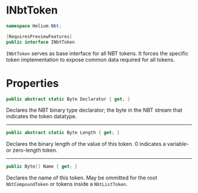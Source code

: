 # INbtToken

~~~cs
namespace Helium.Nbt;

[RequiresPreviewFeatures]
public interface INbtToken
~~~

`INbtToken` serves as base interface for all NBT tokens. It forces the specific token implementation to expose common data required for all tokens.

# Properties

~~~cs
public abstract static Byte Declarator { get; }
~~~

Declares the NBT binary type declarator; the byte in the NBT stream that indicates the token datatype.

---

~~~cs
public abstract static Byte Length { get; }
~~~

Declares the binary length of the value of this token. 0 indicates a variable- or zero-length token.

---

~~~cs
public Byte[] Name { get; }
~~~

Declares the name of this token. May be ommitted for the root `NbtCompoundToken` or tokens inside a `NbtListToken`.